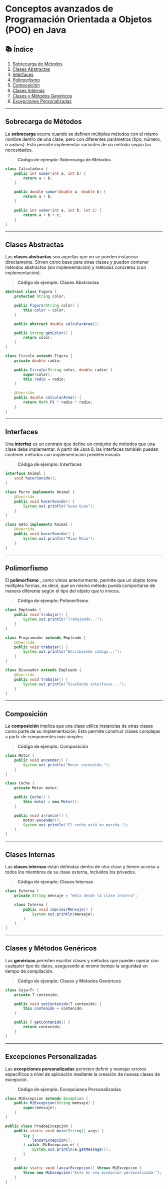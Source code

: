 # Conceptos avanzados de Programación Orientada a Objetos (POO) en Java

## 📚 Índice
1. [Sobrecarga de Métodos](#sobrecarga-de-métodos)
2. [Clases Abstractas](#clases-abstractas)
3. [Interfaces](#interfaces)
4. [Polimorfismo](#polimorfismo)
5. [Composición](#composición)
6. [Clases Internas](#clases-internas)
7. [Clases y Métodos Genéricos](#clases-y-métodos-genéricos)
8. [Excepciones Personalizadas](#excepciones-personalizadas)

---

## Sobrecarga de Métodos
La **sobrecarga** ocurre cuando se definen múltiples métodos con el mismo nombre dentro de una clase, pero con diferentes parámetros (tipo, número, o ambos). Esto permite implementar variantes de un método según las necesidades.

> **Código de ejemplo: Sobrecarga de Métodos**
````java
class Calculadora {
    public int sumar(int a, int b) {
        return a + b;
    }

    public double sumar(double a, double b) {
        return a + b;
    }

    public int sumar(int a, int b, int c) {
        return a + b + c;
    }
}
````
---

## Clases Abstractas
Las **clases abstractas** son aquellas que no se pueden instanciar directamente. Sirven como base para otras clases y pueden contener métodos abstractos (sin implementación) y métodos concretos (con implementación).

> **Código de ejemplo: Clases Abstractas**
````java
abstract class Figura {
    protected String color;

    public Figura(String color) {
        this.color = color;
    }

    public abstract double calcularArea();

    public String getColor() {
        return color;
    }
}

class Circulo extends Figura {
    private double radio;

    public Circulo(String color, double radio) {
        super(color);
        this.radio = radio;
    }

    @Override
    public double calcularArea() {
        return Math.PI * radio * radio;
    }
}
````
---

## Interfaces
Una **interfaz** es un contrato que define un conjunto de métodos que una clase debe implementar. A partir de Java 8, las interfaces también pueden contener métodos con implementación predeterminada.

> **Código de ejemplo: Interfaces**
````java
interface Animal {
    void hacerSonido();
}

class Perro implements Animal {
    @Override
    public void hacerSonido() {
        System.out.println("Guau Guau");
    }
}

class Gato implements Animal {
    @Override
    public void hacerSonido() {
        System.out.println("Miau Miau");
    }
}
````
---

## Polimorfismo
El **polimorfismo** , como vimos anteriormente, permite que un objeto tome múltiples formas, es decir, que un mismo método pueda comportarse de manera diferente según el tipo del objeto que lo invoca.

> **Código de ejemplo: Polimorfismo**
````java
class Empleado {
    public void trabajar() {
        System.out.println("Trabajando...");
    }
}

class Programador extends Empleado {
    @Override
    public void trabajar() {
        System.out.println("Escribiendo código...");
    }
}

class Disenador extends Empleado {
    @Override
    public void trabajar() {
        System.out.println("Diseñando interfaces...");
    }
}
````
---

## Composición
La **composición** implica que una clase utilice instancias de otras clases como parte de su implementación. Esto permite construir clases complejas a partir de componentes más simples.

> **Código de ejemplo: Composición**
````java
class Motor {
    public void encender() {
        System.out.println("Motor encendido.");
    }
}

class Coche {
    private Motor motor;

    public Coche() {
        this.motor = new Motor();
    }

    public void arrancar() {
        motor.encender();
        System.out.println("El coche está en marcha.");
    }
}
````
---

## Clases Internas
Las **clases internas** están definidas dentro de otra clase y tienen acceso a todos los miembros de su clase externa, incluidos los privados.

> **Código de ejemplo: Clases Internas**
````java
class Externa {
    private String mensaje = "Hola desde la clase interna";

    class Interna {
        public void imprimirMensaje() {
            System.out.println(mensaje);
        }
    }
}
````
---

## Clases y Métodos Genéricos
Los **genéricos** permiten escribir clases y métodos que pueden operar con cualquier tipo de datos, asegurando al mismo tiempo la seguridad en tiempo de compilación.

> **Código de ejemplo: Clases y Métodos Genéricos**
````java
class Caja<T> {
    private T contenido;

    public void setContenido(T contenido) {
        this.contenido = contenido;
    }

    public T getContenido() {
        return contenido;
    }
}
````
---

## Excepciones Personalizadas
Las **excepciones personalizadas** permiten definir y manejar errores específicos a nivel de aplicación mediante la creación de nuevas clases de excepción.

> **Código de ejemplo: Excepciones Personalizadas**
````java
class MiExcepcion extends Exception {
    public MiExcepcion(String mensaje) {
        super(mensaje);
    }
}

public class PruebaExcepcion {
    public static void main(String[] args) {
        try {
            lanzarExcepcion();
        } catch (MiExcepcion e) {
            System.out.println(e.getMessage());
        }
    }

    public static void lanzarExcepcion() throws MiExcepcion {
        throw new MiExcepcion("Esto es una excepción personalizada.");
    }
}
````

